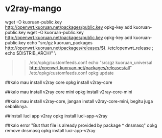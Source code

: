 # v2ray-mango

wget -O kuoruan-public.key http://openwrt.kuoruan.net/packages/public.key
opkg-key add kuoruan-public.key
wget -O kuoruan-public.key http://openwrt.kuoruan.net/packages/public.key
opkg-key add kuoruan-public.key
echo "src/gz kuoruan_packages http://openwrt.kuoruan.net/packages/releases/$(. /etc/openwrt_release ; echo $DISTRIB_ARCH)" \
  >> /etc/opkg/customfeeds.conf
echo "src/gz kuoruan_universal http://openwrt.kuoruan.net/packages/releases/all" \
  >> /etc/opkg/customfeeds.conf
opkg update
 
##kalo mau install v2ray core
opkg install v2ray-core
 
##kalo mau install v2ray core mini
opkg install v2ray-core-mini
 
##kalo mau install v2ray-core, jangan install v2ray-core-mini, begitu juga sebaliknya.
 
##install luci app v2ray
opkg install luci-app-v2ray
 
##kalo error "But that file is already provided by package * dnsmasq"
opkg remove dnsmasq
opkg install luci-app-v2ray
 
